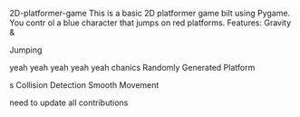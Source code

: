     


 2D-platformer-game
This is a basic 2D platformer game 
bilt using Pygame. You contr
ol a blue 
character that jumps on red platforms.
Features: Gravity &amp;






Jumping



yeah yeah yeah yeah yeah
chanics Randomly Generated Platform


s Collision Detection  Smooth Movement





need  to update all contributions 



 